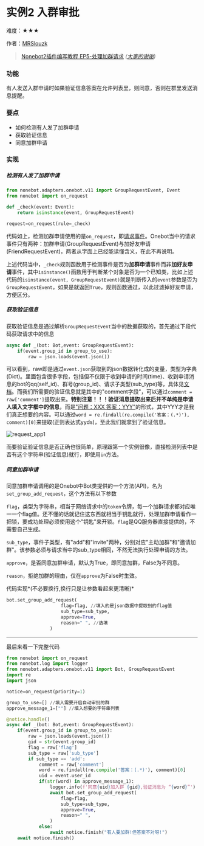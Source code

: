 # 实例2 入群审批

难度：★★★

作者：[MRSlouzk](https://github.com/MRSlouzk)

> [Nonebot2插件编写教程 EP5-处理加群请求](https://www.bilibili.com/video/BV1WW4y1i7As) *([大家的谢谢](https://space.bilibili.com/495468749))*

### 功能

有人发送入群申请时如果验证信息答案在允许列表里，则同意，否则在群里发送消息提醒。

### 要点

- 如何检测有人发了加群申请
- 获取验证信息
- 同意加群申请

### 实现

##### 检测有人发了加群申请

```python
from nonebot.adapters.onebot.v11 import GroupRequestEvent, Event
from nonebot import on_request

def _check(event: Event):
    return isinstance(event, GroupRequestEvent)

request=on_request(rule=_check)
```

代码如上，检测加群申请使用的是`on_request`，即[请求事件](https://github.com/botuniverse/onebot-11/blob/master/event/request.md)。Onebot当中的请求事件只有两种：加群申请(GroupRequestEvent)与加好友申请(FriendRequestEvent)，两者从字面上已经能读懂含义，在此不再说明。

上述代码当中，`_check`规则函数用于检测事件是否为**加群申请**事件而非**加好友申请**事件，其中`isinstance()`函数用于判断某个对象是否为一个已知类，比如上述代码的`isinstance(event, GroupRequestEvent)`就是判断传入的`event`参数是否为`GroupRequestEvent`，如果是就返回`True`，规则函数通过，以此过滤掉好友申请，方便区分。

##### 获取验证信息

获取验证信息是通过解析`GroupRequestEvent`当中的数据获取的，首先通过下段代码获取请求中的信息

```python
async def _(bot: Bot,event: GroupRequestEvent):
    if(event.group_id in group_to_use):
        raw = json.loads(event.json())
```

可以看到，raw即是通过`event.json`获取到的json数据转化成的变量，类型为字典(Dict)。里面包含很多字段，包括但不仅限于收到申请的时间(time)、收到申请消息的bot的qq(self_id)、群号(group_id)、请求子类型(sub_type)等，具体见[文档](https://github.com/botuniverse/onebot-11/blob/master/event/request.md)。而我们所需要的验证信息就是其中的"comment字段"，可以通过`comment = raw['comment']`提取出来。**特别注意！！！验证消息提取出来后并不单纯是申请人填入文字框中的信息**，而是<u>"问题：XXX 答案：YYY"</u>的形式，其中YYY才是我们真正想要的内容。可以通过`word = re.findall(re.compile('答案：(.*)'), comment)[0]`来提取(正则表达式yyds)，至此我们就拿到了验证信息。

![request_app1](https://github.com/MRSlouzk/Nonebot-plugintutorials/blob/main/imgs/request_app1.png?raw=true)

而要验证验证信息是否正确也很简单，原理跟第一个实例很像，直接检测列表中是否有这个字符串(验证信息)就行，即使用`in`方法。

##### 同意加群申请

同意加群申请调用的是Onebot中Bot类提供的一个方法(API)，名为`set_group_add_request`，这个方法有以下参数

`flag`，类型为字符串，相当于网络请求中的`token`令牌，每一个加群请求都对应唯一一个flag值。还不懂的话就记住这东西就相当于钥匙就行，处理加群申请看作一把锁，要成功处理必须使用这个"钥匙"来开锁。`flag`是QQ服务器直接提供的，不需要自己生成。

`sub_type`，事件子类型，有"add"和"invite"两种，分别对应"主动加群"和"邀请加群"。该参数必须与请求当中的sub_type相同，不然无法执行处理申请的方法。

`approve`，是否同意加群申请，默认为True，即同意加群，False为不同意。

`reason`，拒绝加群的理由，仅在`approve`为False时生效。

代码实现*(不必要换行,换行只是让参数看起来更清晰)*

```python
bot.set_group_add_request(
                    flag=flag, //填入的是json数据中提取到的flag值
                    sub_type=sub_type,
                    approve=True,
                    reason=" ", //选填
                )
```

------

最后来看一下完整代码

```python
from nonebot import on_request
from nonebot.log import logger
from nonebot.adapters.onebot.v11 import Bot, GroupRequestEvent
import re
import json

notice=on_request(priority=1)

group_to_use=[] //填入需要开启自动审批的群
approve_message_1=[""] //填入想要的字符串列表

@notice.handle()
async def _(bot: Bot,event: GroupRequestEvent):
    if(event.group_id in group_to_use):
        raw = json.loads(event.json())
        gid = str(event.group_id)
        flag = raw['flag']
        sub_type = raw['sub_type']
        if sub_type == 'add':
            comment = raw['comment']
            word = re.findall(re.compile('答案：(.*)'), comment)[0]
            uid = event.user_id
            if(str(word) in approve_message_1):
                logger.info(f'同意{uid}加入群 {gid},验证消息为 “{word}”') #控制台日志输出加群信息!logger类的使用参见																		2.5章(未做)
                await bot.set_group_add_request(
                    flag=flag,
                    sub_type=sub_type,
                    approve=True,
                    reason=" ",
                )
            else:
                await notice.finish("有人要加群!但答案不对呀!")
    await notice.finish()
```

